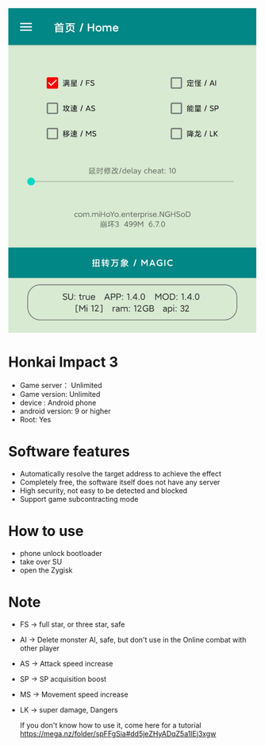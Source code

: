 <img src="img/1.png" width="500px">

# Honkai Impact 3
* Game server： Unlimited
* Game version:  Unlimited
* device : Android phone
* android version: 9 or higher
* Root:  Yes

# Software features
* Automatically resolve the target address to achieve the effect
* Completely free, the software itself does not have any server
* High security, not easy to be detected and blocked
* Support game subcontracting mode

# How to use
* phone unlock bootloader
* take over SU
* open the Zygisk

# Note
* FS  ->  full star, or three star, safe
* AI  ->  Delete monster AI, safe, but don't use in the Online combat with other player
* AS  ->  Attack speed increase
* SP  ->  SP acquisition boost
* MS  ->  Movement speed increase
* LK  ->  super damage, Dangers

  If you don't know how to use it, come here for a tutorial https://mega.nz/folder/spFFgSia#dd5jeZHyADqZ5a1lEj3xgw
  

